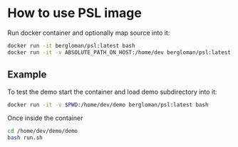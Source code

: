 # How to use PSL image

Run docker container and optionally map source into it:

```bash
docker run -it bergloman/psl:latest bash
docker run -it -v ABSOLUTE_PATH_ON_HOST:/home/dev bergloman/psl:latest bash
```

## Example

To test the demo start the container and load demo subdirectory into it:

```bash
docker run -it -v $PWD:/home/dev/demo bergloman/psl:latest bash
```

Once inside the container

```bash
cd /home/dev/demo/demo
bash run.sh
```

